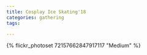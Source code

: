 ```yaml
---
title: Cosplay Ice Skating'18
categories: gathering
tags: 

---
```


{% flickr_photoset 72157662847917117 "Medium" %}